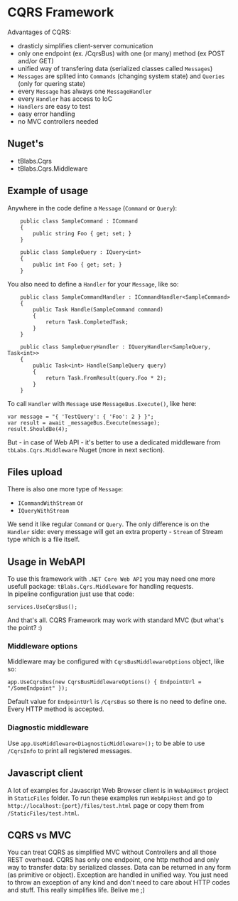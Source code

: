 # CQRS Framework

Advantages of CQRS:
- drasticly simplifies client-server comunication
- only one endpoint (ex. /CqrsBus) with one (or many) method (ex POST and/or GET)
- unified way of transfering data (serialized classes called `Messages`)
- `Messages` are splited into `Commands` (changing system state) and `Queries` (only for quering state)
- every `Message` has always one `MessageHandler`
- every `Handler` has access to IoC
- `Handlers` are easy to test
- easy error handling
- no MVC controllers needed

## Nuget's

- tBlabs.Cqrs
- tBlabs.Cqrs.Middleware

## Example of usage

Anywhere in the code define a `Message` (`Command` or `Query`):
```
	public class SampleCommand : ICommand
	{
		public string Foo { get; set; }
	}

	public class SampleQuery : IQuery<int>
	{
		public int Foo { get; set; }
	}

```
You also need to define a `Handler` for your `Message`, like so:
```
	public class SampleCommandHandler : ICommandHandler<SampleCommand>
	{
		public Task Handle(SampleCommand command)
		{
			return Task.CompletedTask;
		}
	}

	public class SampleQueryHandler : IQueryHandler<SampleQuery, Task<int>>
	{
		public Task<int> Handle(SampleQuery query)
		{
			return Task.FromResult(query.Foo * 2);
		}
	}
```
To call `Handler` with `Message` use `MessageBus.Execute()`, like here:
```
var message = "{ 'TestQuery': { 'Foo': 2 } }";
var result = await _messageBus.Execute(message); 
result.ShouldBe(4);
```
But - in case of Web API - it's better to use a dedicated middleware from `tbLabs.Cqrs.Middleware` Nuget (more in next section).

## Files upload

There is also one more type of `Message`:
- `ICommandWithStream` or
- `IQueryWithStream`

We send it like regular `Command` or `Query`. The only difference is on the `Handler` side: every message will get an extra property - `Stream` of Stream type which is a file itself.

## Usage in WebAPI

To use this framework with `.NET Core Web API` you may need one more usefull package: `tBlabs.Cqrs.Middleware` for handling requests.  
In pipeline configuration just use that code:
```
services.UseCqrsBus();
```
And that's all. CQRS Framework may work with standard MVC (but what's the point? :)

### Middleware options

Middleware may be configured with `CqrsBusMiddlewareOptions` object, like so:
```
app.UseCqrsBus(new CqrsBusMiddlewareOptions() { EndpointUrl = "/SomeEndpoint" });
```
Default value for `EndpointUrl` is `/CqrsBus` so there is no need to define one. Every HTTP method is accepted.

### Diagnostic middleware

Use `app.UseMiddleware<DiagnosticMiddleware>();`
to be able to use `/CqrsInfo` to print all registered messages.		

## Javascript client

A lot of examples for Javascript Web Browser client is in `WebApiHost` project in `StaticFiles` folder.
To run these examples run `WebApiHost` and go to `http://localhost:{port}/files/test.html` page or copy them from `/StaticFiles/test.html`.

## CQRS vs MVC

You can treat CQRS as simplified MVC without Controllers and all those REST overhead.
CQRS has only one endpoint, one http method and only way to transfer data: by serialized classes.
Data can be returned in any form (as primitive or object).
Exception are handled in unified way. You just need to throw an exception of any kind and don't need to care about HTTP codes and stuff.
This really simplifies life. Belive me ;)
